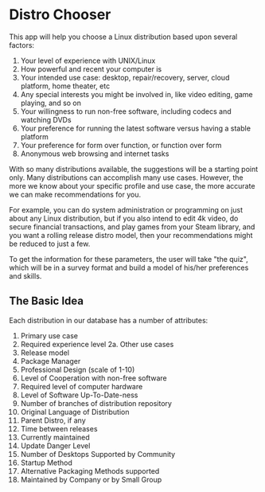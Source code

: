# Distro Chooser

This app will help you choose a Linux distribution based upon several factors:

1. Your level of experience with UNIX/Linux
2. How powerful and recent your computer is
3. Your intended use case: desktop, repair/recovery, server, cloud platform, home theater, etc
4. Any special interests you might be involved in, like video editing, game playing, and so on 
5. Your willingness to run non-free software, including codecs and watching DVDs
6. Your preference for running the latest software versus having a stable platform
7. Your preference for form over function, or function over form
8. Anonymous web browsing and internet tasks

With so many distributions available, the suggestions will be a starting point only.  Many
distributions can accomplish many use cases.  However, the more we know about your specific profile
and use case, the more accurate we can make recommendations for you.

For example, you can do system administration or programming on just about any Linux distribution, but
if you also intend to edit 4k video, do secure financial transactions, and play games from your Steam
library, and you want a rolling release distro model, then your recommendations might be reduced
to just a few.

To get the information for these parameters, the user will take "the quiz", which will be in a survey
format and build a model of his/her preferences and skills.

## The Basic Idea

Each distribution in our database has a number of attributes:

1. Primary use case
2. Required experience level
2a. Other use cases
3. Release model
4. Package Manager
5. Professional Design (scale of 1-10)
6. Level of Cooperation with non-free software
7. Required level of computer hardware
8. Level of Software Up-To-Date-ness
9. Number of branches of distribution repository
10. Original Language of Distribution
11. Parent Distro, if any
12. Time between releases
13. Currently maintained
14. Update Danger Level
15. Number of Desktops Supported by Community
16. Startup Method
17. Alternative Packaging Methods supported
18. Maintained by Company or by Small Group






